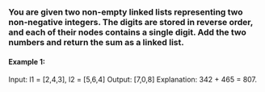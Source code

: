 ### You are given two non-empty linked lists representing two non-negative integers. The digits are stored in reverse order, and each of their nodes contains a single digit. Add the two numbers and return the sum as a linked list.

#### Example 1:

Input: l1 = [2,4,3], l2 = [5,6,4]
Output: [7,0,8]
Explanation: 342 + 465 = 807.
